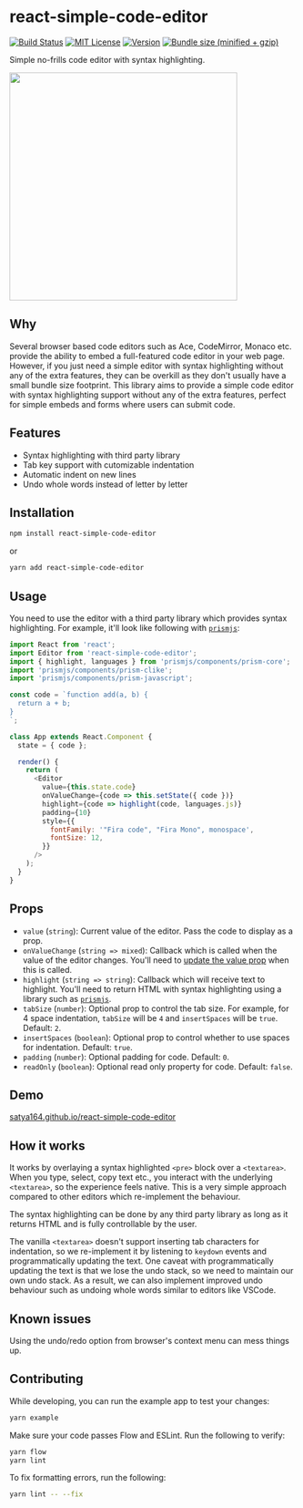 # react-simple-code-editor

[![Build Status][build-badge]][build]
[![MIT License][license-badge]][license]
[![Version][version-badge]][package]
[![Bundle size (minified + gzip)][bundle-size-badge]][bundle-size]

Simple no-frills code editor with syntax highlighting.

<a href="https://raw.githubusercontent.com/satya164/react-simple-code-editor/master/demo/demo.gif"><img src="https://raw.githubusercontent.com/satya164/react-simple-code-editor/master/demo/demo.gif" width="400"></a>

## Why

Several browser based code editors such as Ace, CodeMirror, Monaco etc. provide the ability to embed a full-featured code editor in your web page. However, if you just need a simple editor with syntax highlighting without any of the extra features, they can be overkill as they don't usually have a small bundle size footprint. This library aims to provide a simple code editor with syntax highlighting support without any of the extra features, perfect for simple embeds and forms where users can submit code.

## Features

- Syntax highlighting with third party library
- Tab key support with cutomizable indentation
- Automatic indent on new lines
- Undo whole words instead of letter by letter

## Installation

```sh
npm install react-simple-code-editor
```

or

```sh
yarn add react-simple-code-editor
```

## Usage

You need to use the editor with a third party library which provides syntax highlighting. For example, it'll look like following with [`prismjs`](https://prismjs.com):

```js
import React from 'react';
import Editor from 'react-simple-code-editor';
import { highlight, languages } from 'prismjs/components/prism-core';
import 'prismjs/components/prism-clike';
import 'prismjs/components/prism-javascript';

const code = `function add(a, b) {
  return a + b;
}
`;

class App extends React.Component {
  state = { code };

  render() {
    return (
      <Editor
        value={this.state.code}
        onValueChange={code => this.setState({ code })}
        highlight={code => highlight(code, languages.js)}
        padding={10}
        style={{
          fontFamily: '"Fira code", "Fira Mono", monospace',
          fontSize: 12,
        }}
      />
    );
  }
}
```

## Props

- `value` (`string`): Current value of the editor. Pass the code to display as a prop.
- `onValueChange` (`string => mixed`): Callback which is called when the value of the editor changes. You'll need to [update the value prop](https://reactjs.org/docs/forms.html#controlled-components) when this is called.
- `highlight` (`string => string`): Callback which will receive text to highlight. You'll need to return HTML with syntax highlighting using a library such as [`prismjs`](https://prismjs.com).
- `tabSize` (`number`): Optional prop to control the tab size. For example, for 4 space indentation, `tabSize` will be `4` and `insertSpaces` will be `true`. Default: `2`.
- `insertSpaces` (`boolean`): Optional prop to control whether to use spaces for indentation. Default: `true`.
- `padding` (`number`): Optional padding for code. Default: `0`.
- `readOnly` (`boolean`): Optional read only property for code. Default: `false`.

## Demo

[satya164.github.io/react-simple-code-editor](https://satya164.github.io/react-simple-code-editor)

## How it works

It works by overlaying a syntax highlighted `<pre>` block over a `<textarea>`. When you type, select, copy text etc., you interact with the underlying `<textarea>`, so the experience feels native. This is a very simple approach compared to other editors which re-implement the behaviour.

The syntax highlighting can be done by any third party library as long as it returns HTML and is fully controllable by the user.

The vanilla `<textarea>` doesn't support inserting tab characters for indentation, so we re-implement it by listening to `keydown` events and programmatically updating the text. One caveat with programmatically updating the text is that we lose the undo stack, so we need to maintain our own undo stack. As a result, we can also implement improved undo behaviour such as undoing whole words similar to editors like VSCode.

## Known issues

Using the undo/redo option from browser's context menu can mess things up.

## Contributing

While developing, you can run the example app to test your changes:

```sh
yarn example
```

Make sure your code passes Flow and ESLint. Run the following to verify:

```sh
yarn flow
yarn lint
```

To fix formatting errors, run the following:

```sh
yarn lint -- --fix
```

<!-- badges -->

[build-badge]: https://img.shields.io/circleci/project/github/satya164/react-simple-code-editor/master.svg?style=flat-square
[build]: https://circleci.com/gh/satya164/react-simple-code-editor
[license-badge]: https://img.shields.io/npm/l/react-simple-code-editor.svg?style=flat-square
[license]: https://opensource.org/licenses/MIT
[version-badge]: https://img.shields.io/npm/v/react-simple-code-editor.svg?style=flat-square
[package]: https://www.npmjs.com/package/react-simple-code-editor
[bundle-size-badge]: https://img.shields.io/bundlephobia/minzip/react-simple-code-editor.svg?style=flat-square
[bundle-size]: https://bundlephobia.com/result?p=react-simple-code-editor
